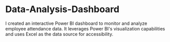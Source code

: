 # Data-Analysis-Dashboard
 I created an interactive Power BI dashboard to monitor and analyze employee attendance data. It leverages Power BI's visualization capabilities and uses Excel as the data source for accessibility.
